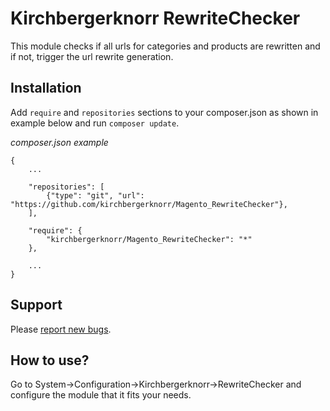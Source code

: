 # Kirchbergerknorr RewriteChecker

This module checks if all urls for categories and products are rewritten and if not, trigger the url rewrite generation.

## Installation

Add `require` and `repositories` sections to your composer.json as shown in example below and run `composer update`.

*composer.json example*

```
{
    ...
    
    "repositories": [
        {"type": "git", "url": "https://github.com/kirchbergerknorr/Magento_RewriteChecker"},
    ],
    
    "require": {
        "kirchbergerknorr/Magento_RewriteChecker": "*"
    },
    
    ...
}
```


## Support

Please [report new bugs](https://github.com/kirchbergerknorr/kirchbergerknorr/Kirchbergerknorr_RewriteChecker/issues/new).

## How to use?

Go to System->Configuration->Kirchbergerknorr->RewriteChecker and configure the module that it fits your needs.